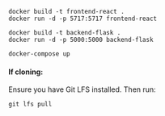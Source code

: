 



```
docker build -t frontend-react .
docker run -d -p 5717:5717 frontend-react

docker build -t backend-flask .
docker run -d -p 5000:5000 backend-flask

```
```
docker-compose up
```
#### If cloning: 
Ensure you have Git LFS installed.
Then run:
```
git lfs pull
```